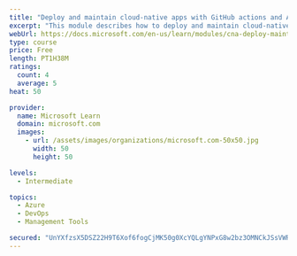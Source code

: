 ```yaml
---
title: "Deploy and maintain cloud-native apps with GitHub actions and Azure Pipelines"
excerpt: "This module describes how to deploy and maintain cloud-native apps."
webUrl: https://docs.microsoft.com/en-us/learn/modules/cna-deploy-maintain/
type: course
price: Free
length: PT1H38M
ratings:
  count: 4
  average: 5
heat: 50

provider:
  name: Microsoft Learn
  domain: microsoft.com
  images:
    - url: /assets/images/organizations/microsoft.com-50x50.jpg
      width: 50
      height: 50

levels:
  - Intermediate

topics:
  - Azure
  - DevOps
  - Management Tools

secured: "UnYXfzsX5DSZ22H9T6Xof6fogCjMK50g0XcYQLgYNPxG8w2bz3OMNCkJSsVWRYFgfmOwvYOWLF8szznQPMId68+Q5fd4ziDfX0ZlR58V45E5r9IPn5EIqZtpSKQwio6SEzrKt8UH/YRBQ8zIiiQdxc5D8prJWJjUbVks0jFO0zpG3v/bSm+pcE4vArfTQrkxhGwufYw+d/UUeHZY5Av8ELSf4bnhusWiHzBwcCaBR0NPpfQ4NyxwBjIDPLBbcKEmZK2J7MmLYE+ktvdHgEa3Ad2963GytAWJuxE8tUsSzfgdLsHxk24LaPk1GAhlHcw6/1bma5uvPBhgFHyOk/qPdrIPdYjkPX6g0+Q+OD1CVg2vzWrTVFqZxs/0I7GcJ+l2+geH1b+FOYJpmAsY3Vl2MTtbwXlfK+s1O8W0AI7nN2c=;xtq8zkH8Ug1E82wBBmFO8w=="
---
```


